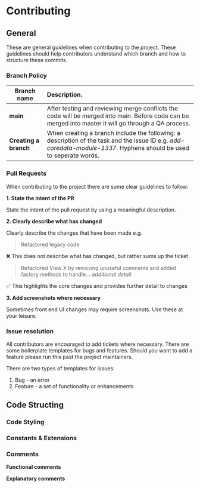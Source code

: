 # Contributing

## General
These are general guidelines when contributing to the project. These guidelines should help contributors understand which branch and how to structure these commits. 

### Branch Policy

 | Branch name | Description. |
|---|:--|
 | **main** |  After testing and reviewing merge conflicts the code will be merged into main. Before code can be merged into master it will go through a QA process. |
 | **Creating a branch** |  When creating a branch include the following: a description of the task and the issue ID e.g. _add-coredata-module-1337_. Hyphens should be used to seperate words. |

### Pull Requests
When contributing to the project there are some clear guidelines to follow:

**1. State the intent of the PR**

State the intent of the pull request by using a meaningful description.

**2. Clearly describe what has changed**

Clearly describe the changes that have been made e.g.

> Refactored legacy code

❌ This does not describe what has changed, but rather sums up the ticket

> Refactored View X by removing unuseful comments and added factory methods to handle... _additional detail_

✅ This highlights the core changes and provides further detail to changes

**3. Add screenshots where necessary**

Sometimes front end UI changes may require screenshots. Use these at your leisure. 

### Issue resolution

All contributors are encouraged to add tickets where necessary. There are some boilerplate templates for bugs and features. Should you want to add a feature please run this past the project maintainers. 

There are two types of templates for issues:
1. Bug - an error
2. Feature - a set of functionality or enhancements

## Code Structing 

### Code Styling

### Constants & Extensions

### Comments 

**Functional comments**

**Explanatory comments**
